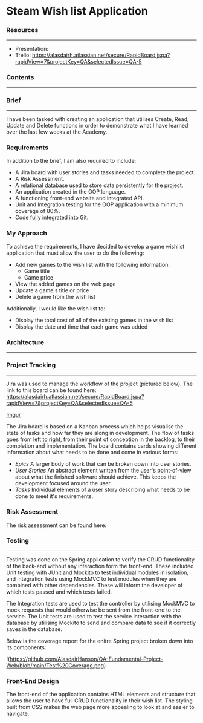 # Steam Wish list Application

### Resources
---
- Presentation: 
- Trello: https://alasdairh.atlassian.net/secure/RapidBoard.jspa?rapidView=7&projectKey=QA&selectedIssue=QA-5

### Contents
---

### Brief
---

I have been tasked with creating an application that utilises Create, Read, Update and Delete functions in order to demonstrate what I have learned over the last few weeks at the Academy.

### Requirements

In addition to the brief, I am also required to include:

- A Jira board with user stories and tasks needed to complete the project.
- A Risk Assessment.
- A relational database used to store data persistently for the project.
- An application created in the OOP language.
- A functioning front-end website and integrated API.
- Unit and Integration testing for the OOP application with a minimum coverage of 80%.
- Code fully integrated into Git.

### My Approach

To achieve the requirements, I have decided to develop a game wishlist application that must allow the user to do the following:

- Add new games to the wish list with the following information:
  * Game title
  * Game price
- View the added games on the web page
- Update a game's title or price
- Delete a game from the wish list

Additionally, I would like the wish list to:

- Display the total cost of all of the existing games in the wish list
- Display the date and time that each game was added

### Architecture
---




### Project Tracking
---

Jira was used to manage the workflow of the project (pictured below). The link to this board can be found here:
https://alasdairh.atlassian.net/secure/RapidBoard.jspa?rapidView=7&projectKey=QA&selectedIssue=QA-5

[Imgur](https://i.imgur.com/7QuWoOs.png)

The Jira board is based on a Kanban process which helps visualise the state of tasks and how far they are along in development. The flow of tasks goes from left to right, from their point of conception in the backlog, to their completion and implementation. The board contains cards showing different information about what needs to be done and come in various forms:

* *Epics*
   A larger body of work that can be broken down into user stories.
* *User Stories*
   An abstract element written from the user's point-of-view about what the finished software should achieve. This keeps the development focused around the user.
* *Tasks*
   Individual elements of a user story describing what needs to be done to meet it's requirements.

### Risk Assessment

The risk assessment can be found here:


### Testing 
---

Testing was done on the Spring application to verify the CRUD functionality of the back-end without any interaction form the front-end. These included Unit testing with JUnit and Mockito to test individual modules in isolation, and integration tests using MockMVC to test modules when they are combined with other dependencies. These will inform the developer of which tests passed and which tests failed.

The Integration tests are used to test the controller by utilising MockMVC to mock requests that would otherwise be sent from the front-end to the service. The Unit tests are used to test the service interaction with the database by utilising Mockito to send and compare data to see if it correctly saves in the database.

Below is the coverage report for the enitre Spring project broken down into its components:

!(https://github.com/AlasdairHanson/QA-Fundamental-Project-Web/blob/main/Test%20Coverage.png)

### Front-End Design

The front-end of the application contains HTML elements and structure that allows the user to have full CRUD functionality in their wish list. The styling built from CSS makes the web page more appealing to look at and easier to navigate.

